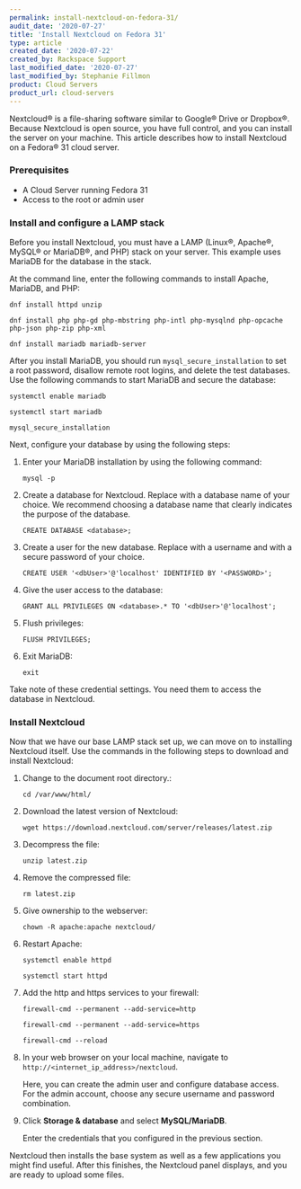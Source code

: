 ```yaml
---
permalink: install-nextcloud-on-fedora-31/
audit_date: '2020-07-27'
title: 'Install Nextcloud on Fedora 31'
type: article
created_date: '2020-07-22'
created_by: Rackspace Support
last_modified_date: '2020-07-27'
last_modified_by: Stephanie Fillmon
product: Cloud Servers
product_url: cloud-servers
---
```


Nextcloud&reg; is a file-sharing software similar to Google&reg; Drive or Dropbox&reg;. Because Nextcloud
is open source, you have full control, and you can install the server on your machine. This article
describes how to install Nextcloud on a Fedora&reg; 31 cloud server.

### Prerequisites

- A Cloud Server running Fedora 31
- Access to the root or admin user

### Install and configure a LAMP stack

Before you install Nextcloud, you must have a LAMP (Linux&reg;, Apache&reg;, MySQL&reg; or MariaDB&reg;, and PHP) stack on your server.
This example uses MariaDB for the database in the stack.

At the command line, enter the following commands to install Apache, MariaDB, and PHP:

    dnf install httpd unzip

    dnf install php php-gd php-mbstring php-intl php-mysqlnd php-opcache php-json php-zip php-xml

    dnf install mariadb mariadb-server


After you install MariaDB, you should run `mysql_secure_installation` to set a root password, disallow remote root logins, and delete the test databases. Use the following commands to start MariaDB and secure the database:

    systemctl enable mariadb

    systemctl start mariadb

    mysql_secure_installation

Next, configure your database by using the following steps:

1. Enter your MariaDB installation by using the following command:

       mysql -p

2. Create a database for Nextcloud. Replace <database> with a database name of your choice. We
   recommend choosing a database name that clearly indicates the purpose of the database.

       CREATE DATABASE <database>;

3. Create a user for the new database. Replace <dbUser> with a username and <PASSWORD> with a
   secure password of your choice.

       CREATE USER '<dbUser>'@'localhost' IDENTIFIED BY '<PASSWORD>';

4. Give the <dbUser> user access to the <database> database:

       GRANT ALL PRIVILEGES ON <database>.* TO '<dbUser>'@'localhost';

5. Flush privileges:

       FLUSH PRIVILEGES;

6. Exit MariaDB:

       exit

Take note of these credential settings. You need them to access the database in Nextcloud.

### Install Nextcloud

Now that we have our base LAMP stack set up, we can move on to installing Nextcloud itself.
Use the commands in the following steps to download and install Nextcloud:

1. Change to the document root directory.:

       cd /var/www/html/

2. Download the latest version of Nextcloud:

       wget https://download.nextcloud.com/server/releases/latest.zip

3. Decompress the file:

       unzip latest.zip

4. Remove the compressed file:

       rm latest.zip

5. Give ownership to the webserver:

       chown -R apache:apache nextcloud/

6. Restart Apache:

       systemctl enable httpd

       systemctl start httpd

7. Add the http and https services to your firewall:

       firewall-cmd --permanent --add-service=http

       firewall-cmd --permanent --add-service=https

       firewall-cmd --reload

8. In your web browser on your local machine, navigate to `http://<internet_ip_address>/nextcloud`.

   Here, you can create the admin user and configure database access. For the admin
   account, choose any secure username and password combination.

9. Click **Storage & database** and select **MySQL/MariaDB**.

   Enter the credentials that you configured in the previous section.

Nextcloud then installs the base system as well as a few applications you might find useful. After this
finishes, the Nextcloud panel displays, and you are ready to upload some files.
